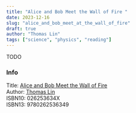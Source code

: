 ```yaml
---
title: "Alice and Bob Meet the Wall of Fire "
date: 2023-12-16
slug: "alice_and_bob_meet_at_the_wall_of_fire"
draft: true
author: "Thomas Lin"
tags: ["science", "physics", "reading"]
---
```


TODO

### Info

Title: [Alice and Bob Meet the Wall of Fire](https://mitpress.mit.edu/9780262536349/alice-and-bob-meet-the-wall-of-fire/)\
Author: [Thomas Lin](https://mitpress.mit.edu/author/thomas-lin-29988/)\
ISBN10: 026253634X\
ISBN13: 9780262536349
